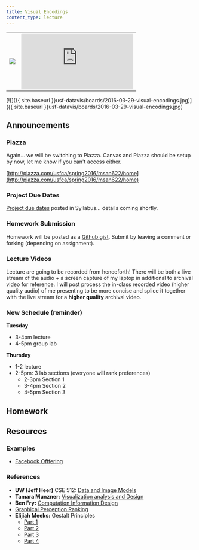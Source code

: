 ```yaml
---
title: Visual Encodings
content_type: lecture
---
```


<table class="lecture-vid">
<tr>
<td><a href="{{ site.baseurl }}usf-datavis/slides/2016-03-29-visual-encodings.pdf"><img src="{{ site.baseurl }}usf-datavis/slides/thumbs/2016-03-29-visual-encodings.png" /></a></td><td> <iframe  src="https://www.youtube.com/embed/6k3ZDjqr844" frameborder="0" allowfullscreen></iframe></td>
</tr>
</table>

[![]({{ site.baseurl }}usf-datavis/boards/2016-03-29-visual-encodings.jpg)]({{ site.baseurl }}usf-datavis/boards/2016-03-29-visual-encodings.jpg)

## Announcements

### Piazza

Again... we will be switching to Piazza. Canvas and Piazza should be setup by now, let me know if you can't access either.

[http://piazza.com/usfca/spring2016/msan622/home](http://piazza.com/usfca/spring2016/msan622/home)

### Project Due Dates

[Project due dates](/usf-datavis/#projects) posted in Syllabus... details coming shortly.

### Homework Submission

Homework will be posted as a [Github gist](https://help.github.com/articles/about-gists/). Submit by leaving a comment or forking (depending on assignment).


### Lecture Videos

Lecture are going to be recorded from henceforth! There will be both a live stream of the audio + a screen capture of my laptop in additional to archival video for reference. I will post process the in-class recorded video (higher quality audio) of me presenting to be more concise and splice it together with the live stream for a **higher quality** archival video.

### New Schedule (reminder)

**Tuesday**

* 3-4pm lecture
* 4-5pm group lab

**Thursday**

* 1-2 lecture
* 2-5pm: 3 lab sections  (everyone will rank preferences)
    * 2-3pm Section 1
    * 3-4pm Section 2
    * 4-5pm Section 3

## Homework

<script src="https://gist.github.com/Jay-Oh-eN/7162d19a90ff1db0ffdfdb6002ebfff6.js"></script>

<!-- ## Notes

### DATA MODELS

Data + context -> mapping/processing (visual encodings) -> visual graphic (retinal variables)

#### Data

* continuous/quantitative
* categorical
* ordinal
* 1d vs. 2d

#### Context

* Company IPO
* Buildings
* Price
* Users

#### variables

* independent
* dependent

###  Measures and Channels (relationships)

Marks: geometric primatives
Channels: appearance of marks

#### One-to-one mapping

* strict encoding
* binning

#### Aggregation/Derivation

#### Complex

* Hierarchical
* network
* geographic


#### One to Many

### Not all channels are created equal

#### Intention

* Objective vs. Subjective
* editorialize vs. communication

#### continuous

1. position (x-y)
2. length
3. tilt/angle
4. area
5. depth (3d)
6. color luminance
7. color saturation

#### categorical

1. spatial (bar chart)
2. color hue
3. shape
* any of the continuous used in a discrete fashion -->

## Resources

### Examples

* [Facebook Offfering](http://www.nytimes.com/interactive/2012/05/17/business/dealbook/how-the-facebook-offering-compares.html)

### References

* __UW (Jeff Heer)__ CSE 512: [Data and Image Models](http://courses.cs.washington.edu/courses/cse512/14wi/lectures/CSE512-DataAndImageModels.pdf)
* __Tamara Munzner:__ [Visualization analysis and Design](https://www.cs.ubc.ca/~tmm/talks/minicourse14/vad15d3unconf.pdf)
* __Ben Fry:__ [Computation Information Design](http://benfry.com/phd/)
* [Graphical Perception Ranking](http://flowingdata.com/2010/03/20/graphical-perception-learn-the-fundamentals-first/)
* __Elijiah Meeks:__ Gestalt Principles
    * [Part 1](https://emeeks.github.io/gestaltdataviz/section1.html)
    * [Part 2](https://emeeks.github.io/gestaltdataviz/section2.html)
    * [Part 3](https://emeeks.github.io/gestaltdataviz/section3.html)
    * [Part 4](https://emeeks.github.io/gestaltdataviz/section4.html)
